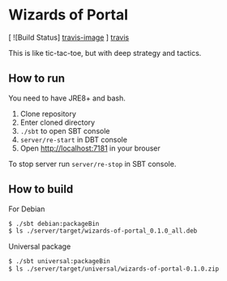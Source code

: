 # Wizards of Portal

[ ![Build Status] [travis-image] ] [travis]

[travis-image]: https://travis-ci.org/ognick/wizards-of-portal.svg?branch=master
[travis]: https://travis-ci.org/ognick/wizards-of-portal

This is like tic-tac-toe, but with deep strategy and tactics.

## How to run

You need to have JRE8+ and bash. 

1. Clone repository
2. Enter cloned directory
3. `./sbt` to open SBT console
4. `server/re-start` in DBT console
5. Open [http://localhost:7181](http://localhost:7181) in your brouser

To stop server run `server/re-stop` in SBT console.

## How to build

For Debian

```bash
$ ./sbt debian:packageBin
$ ls ./server/target/wizards-of-portal_0.1.0_all.deb
```

Universal package

```bash
$ ./sbt universal:packageBin
$ ls ./server/target/universal/wizards-of-portal-0.1.0.zip
```

